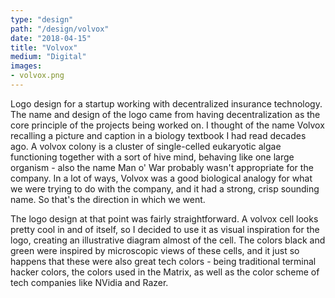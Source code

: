 ```yaml
---
type: "design"
path: "/design/volvox"
date: "2018-04-15"
title: "Volvox"
medium: "Digital"
images:
- volvox.png
---
```


Logo design for a startup working with decentralized insurance technology. The name and design of the logo came from having decentralization as the core principle of the projects being worked on. I thought of the name Volvox recalling a picture and caption in a biology textbook I had read decades ago. A volvox colony is a cluster of single-celled eukaryotic algae functioning together with a sort of hive mind, behaving like one large organism - also the name Man o' War probably wasn't appropriate for the company. In a lot of ways, Volvox was a good biological analogy for what we were trying to do with the company, and it had a strong, crisp sounding name. So that's the direction in which we went.

The logo design at that point was fairly straightforward. A volvox cell looks pretty cool in and of itself, so I decided to use it as visual inspiration for the logo, creating an illustrative diagram almost of the cell. The colors black and green were inspired by microscopic views of these cells, and it just so happens that these were also great tech colors - being traditional terminal hacker colors, the colors used in the Matrix, as well as the color scheme of tech companies like NVidia and Razer.